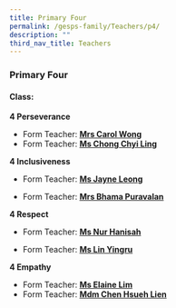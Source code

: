 ```yaml
---
title: Primary Four
permalink: /gesps-family/Teachers/p4/
description: ""
third_nav_title: Teachers
---
```

### Primary Four

#### Class:

**4 Perseverance**  

*   Form Teacher: **[Mrs Carol Wong](mailto:tay_puay_suan@schools.gov.sg)**
*   Form Teacher: **[Ms Chong Chyi Ling](mailto:chong_chyi_ling@schools.gov.sg)**

**4 Inclusiveness**  

*   Form Teacher: **[Ms Jayne Leong](mailto:leong_hui_ling_jayne@schools.gov.sg)**

*   Form Teacher: **[Mrs Bhama Puravalan](mailto:sathiya_bhama_arasan@schools.gov.sg)**

**4 Respect**  

*   Form Teacher: **[Ms Nur Hanisah](mailto:nur_hanisah_mohd_johari_george@schools.gov.sg)**

*   Form Teacher: **[Ms Lin Yingru](mailto:lin_yingru@schools.gov.sg)**

**4 Empathy**  

*   Form Teacher: **[Ms Elaine Lim](mailto:elaine_lim_chiu_wei@schools.gov.sg)**
*   Form Teacher: **[Mdm Chen Hsueh Lien](mailto:chen_hsueh_lien@schools.gov.sg)**